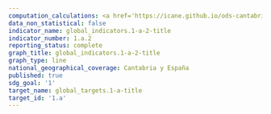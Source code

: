 ```yaml
---
computation_calculations: <a href='https://icane.github.io/ods-cantabria/assets/pdf/1.a.2.1.pdf' target='_blank'>Proporción del gasto de las administraciones públicas autonómicas que se dedica a educación</a><br><a href='https://icane.github.io/ods-cantabria/assets/pdf/1.a.2.1_2.pdf' target='_blank'>Proporción del gasto público total que se dedica a educación</a><br><a href='https://icane.github.io/ods-cantabria/assets/pdf/1.a.2.2.pdf' target='_blank'>Proporción del gasto de las administraciones públicas autonómicas que se dedica a salud</a><br><a href='https://icane.github.io/ods-cantabria/assets/pdf/1.a.2.2_2.pdf' target='_blank'>Proporción del gasto público total que se dedica a salud</a><br><a href='https://icane.github.io/ods-cantabria/assets/pdf/1.a.2.3_2.pdf' target='_blank'>Proporción del gasto público total que se dedica a protección social</a>
data_non_statistical: false
indicator_name: global_indicators.1-a-2-title
indicator_number: 1.a.2
reporting_status: complete
graph_title: global_indicators.1-a-2-title
graph_type: line
national_geographical_coverage: Cantabria y España
published: true
sdg_goal: '1'
target_name: global_targets.1-a-title
target_id: '1.a'
---
```

